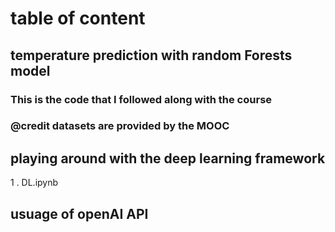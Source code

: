 # table of content
## temperature prediction with random Forests model
### This is the code that I followed along with the course
### @credit datasets are provided by the MOOC

## playing around with the deep learning framework
1 . DL.ipynb

## usuage of openAI API
